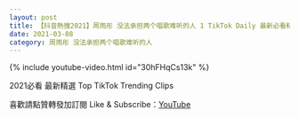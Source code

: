 ```yaml
---
layout: post
title: 【抖音熱搜2021】周雨彤 没法承担两个唱歌难听的人 1 TikTok Daily 最新必看精選合集2021 03 08
date: 2021-03-08
category: 周雨彤 没法承担两个唱歌难听的人
---
```


{% include youtube-video.html id="30hFHqCs13k" %}

2021必看 最新精選 Top TikTok Trending Clips

喜歡請點贊轉發加訂閱 Like & Subscribe：[YouTube](https://www.youtube.com/channel/UCAoR7VcanIPd04uEq_GIylA/videos)

